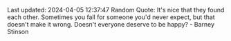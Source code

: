 Last updated: 2024-04-05 12:37:47
Random Quote: It's nice that they found each other. Sometimes you fall for someone you'd never expect, but that doesn't make it wrong. Doesn't everyone deserve to be happy? - Barney Stinson